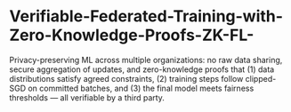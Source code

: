 # Verifiable-Federated-Training-with-Zero-Knowledge-Proofs-ZK-FL-
Privacy-preserving ML across multiple organizations: no raw data sharing, secure aggregation of updates, and zero-knowledge proofs that (1) data distributions satisfy agreed constraints, (2) training steps follow clipped-SGD on committed batches, and (3) the final model meets fairness thresholds — all verifiable by a third party.
